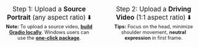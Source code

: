 <!-- ## 🤗 This is the official gradio demo for LivePortrait. -->
<!-- <div style="font-size: 1.0em;">
    If you find LivePortrait fun 🤪 or useful, please consider starring 🌟 our <a href="https://github.com/KwaiVGI/LivePortrait">GitHub Repo</a> to discover more features!
</div>


<!-- <div style="font-size: 1.2em;">
    Step1: upload or use a webcam to get a <strong>Source Portrait</strong> (any aspect ratio) to left side.<br>
    Step2: upload a <strong>Driving Video</strong> (1:1 aspect ratio) to right side.
</div> -->

<br>
<div style="font-size: 1.2em; display: flex; justify-content: space-between;">
    <div style="flex: 1; text-align: center; margin-right: 20px;">
        <div style="display: inline-block;">
            Step 1: Upload a <strong>Source Portrait</strong> (any aspect ratio) ⬇️
        </div>
        <div style="display: inline-block; font-size: 0.75em;">
            <strong>Note:</strong> To upload a source video, <a href="https://github.com/KwaiVGI/LivePortrait?tab=readme-ov-file#4-gradio-interface-"><strong>build Gradio locally</strong></a>. Windows users can use the <a href="https://huggingface.co/cleardusk/LivePortrait-Windows"><strong>one-click package</strong></a>.
        </div>
    </div>
    <div style="flex: 1; text-align: center; margin-left: 20px;">
        <div style="display: inline-block;">
            Step 2: Upload a <strong>Driving Video</strong> (1:1 aspect ratio) ⬇️
        </div>
        <div style="display: inline-block; font-size: 0.75em;">
            <strong>Tips:</strong> Focus on the head, minimize shoulder movement, <strong>neutral expression</strong> in first frame.
        </div>
    </div>
</div>
